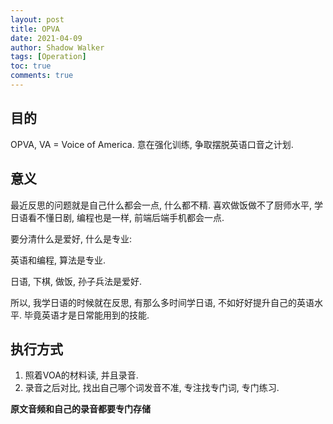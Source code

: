 ```yaml
---
layout: post
title: OPVA
date: 2021-04-09
author: Shadow Walker
tags: [Operation]
toc: true
comments: true
---
```



## 目的

OPVA, VA = Voice of America.  意在强化训练, 争取摆脱英语口音之计划. 

## 意义

最近反思的问题就是自己什么都会一点, 什么都不精. 喜欢做饭做不了厨师水平,  学日语看不懂日剧,  编程也是一样, 前端后端手机都会一点. 

要分清什么是爱好, 什么是专业: 

英语和编程, 算法是专业. 

日语, 下棋, 做饭, 孙子兵法是爱好. 


所以, 我学日语的时候就在反思, 有那么多时间学日语, 不如好好提升自己的英语水平.  毕竟英语才是日常能用到的技能. 


## 执行方式

1. 照着VOA的材料读, 并且录音. 
2. 录音之后对比, 找出自己哪个词发音不准, 专注找专门词, 专门练习. 

**原文音频和自己的录音都要专门存储**